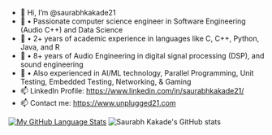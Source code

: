 - 👋 Hi, I’m @saurabhkakade21
- 🌱 • Passionate computer science engineer in Software Engineering (Audio C++) and Data Science
- 🌱 • 2+ years of academic experience in languages like C, C++, Python, Java, and R
- 🌱 • 8+ years of Audio Engineering in digital signal processing (DSP), and sound engineering
- 🌱 • Also experienced in AI/ML technology, Parallel Programming, Unit Testing, Embedded Testing, Networking, & Gaming
- 📫 LinkedIn Profile: https://www.linkedin.com/in/saurabhkakade21/
- 📫 Contact me: https://www.unplugged21.com


[![My GitHub Language Stats](https://github-readme-stats.vercel.app/api/top-langs/?username=saurabhkakade21&langs_count=5&theme=radical)]()
![Saurabh Kakade's GitHub stats](https://github-readme-stats.vercel.app/api?username=saurabhkakade21&show_icons=true&theme=radical)
  

<!---
saurabhkakade21/saurabhkakade21 is a ✨ special ✨ repository because its `README.md` (this file) appears on your GitHub profile.
You can click the Preview link to take a look at your changes.
--->
